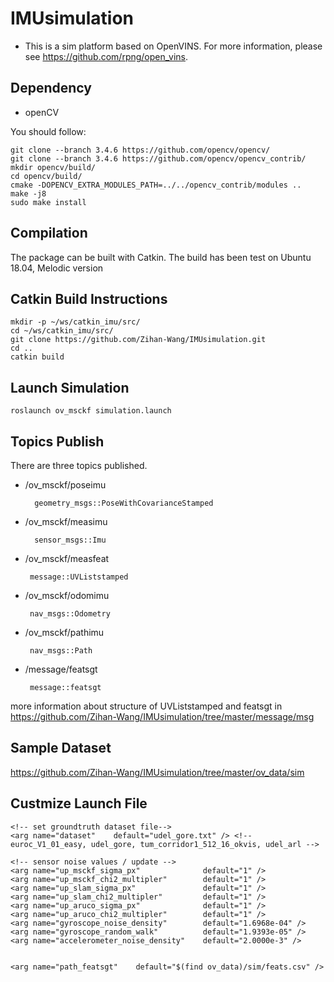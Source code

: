 # IMUsimulation
+ This is a sim platform based on OpenVINS. For more information, please see https://github.com/rpng/open_vins.

## Dependency
- openCV

You should follow:

    git clone --branch 3.4.6 https://github.com/opencv/opencv/
    git clone --branch 3.4.6 https://github.com/opencv/opencv_contrib/
    mkdir opencv/build/
    cd opencv/build/
    cmake -DOPENCV_EXTRA_MODULES_PATH=../../opencv_contrib/modules ..
    make -j8
    sudo make install
    
## Compilation

The package can be built with Catkin. The build has been test on Ubuntu 18.04, Melodic version

## Catkin Build Instructions

    mkdir -p ~/ws/catkin_imu/src/
    cd ~/ws/catkin_imu/src/
    git clone https://github.com/Zihan-Wang/IMUsimulation.git
    cd ..
    catkin build

## Launch Simulation

    roslaunch ov_msckf simulation.launch
## Topics Publish
There are three topics published.
+ /ov_msckf/poseimu

        geometry_msgs::PoseWithCovarianceStamped
+ /ov_msckf/measimu

        sensor_msgs::Imu
+ /ov_msckf/measfeat

       message::UVListstamped
+ /ov_msckf/odomimu
       
       nav_msgs::Odometry
+ /ov_msckf/pathimu

       nav_msgs::Path
+ /message/featsgt

       message::featsgt
more information about structure of UVListstamped and featsgt in https://github.com/Zihan-Wang/IMUsimulation/tree/master/message/msg
## Sample Dataset
https://github.com/Zihan-Wang/IMUsimulation/tree/master/ov_data/sim


## Custmize Launch File
    <!-- set groundtruth dataset file-->
    <arg name="dataset"    default="udel_gore.txt" /> <!-- euroc_V1_01_easy, udel_gore, tum_corridor1_512_16_okvis, udel_arl -->
    
    <!-- sensor noise values / update -->
    <arg name="up_msckf_sigma_px"              default="1" />
    <arg name="up_msckf_chi2_multipler"        default="1" />
    <arg name="up_slam_sigma_px"               default="1" />
    <arg name="up_slam_chi2_multipler"         default="1" />
    <arg name="up_aruco_sigma_px"              default="1" />
    <arg name="up_aruco_chi2_multipler"        default="1" />
    <arg name="gyroscope_noise_density"        default="1.6968e-04" />
    <arg name="gyroscope_random_walk"          default="1.9393e-05" />
    <arg name="accelerometer_noise_density"    default="2.0000e-3" />
    
    
    <arg name="path_featsgt"    default="$(find ov_data)/sim/feats.csv" />
